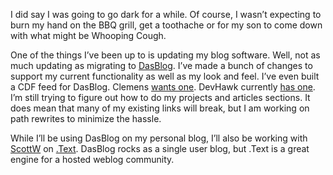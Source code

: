 I did say I was going to go dark for a while. Of course, I wasn’t
expecting to burn my hand on the BBQ grill, get a toothache or for my
son to come down with what might be Whooping Cough.

One of the things I’ve been up to is updating my blog software. Well,
not as much updating as migrating to [DasBlog](http://dasblog.net). I’ve
made a bunch of changes to support my current functionality as well as
my look and feel. I’ve even built a CDF feed for DasBlog. Clemens [wants
one](http://staff.newtelligence.net/clemensv/PermaLink.aspx?guid=cbc434d4-535b-464c-885e-6d81296449d7).
DevHawk currently [has one](cdf.aspx). I’m still trying to figure out
how to do my projects and articles sections. It does mean that many of
my existing links will break, but I am working on path rewrites to
minimize the hassle.

While I’ll be using DasBlog on my personal blog, I’ll also be working
with [ScottW](http://scottwater.com/blog/) on
[.Text](http://scottwater.com/dottext/). DasBlog rocks as a single user
blog, but .Text is a great engine for a hosted weblog community.
